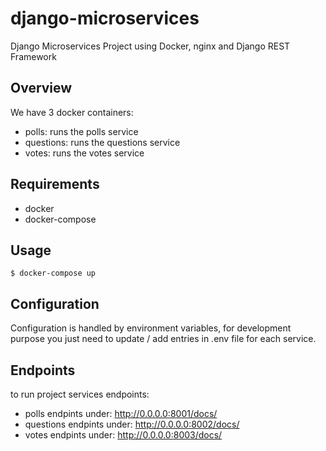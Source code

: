 # django-microservices
Django Microservices Project using Docker, nginx and Django REST Framework

Overview
--------
We have 3 docker containers:

* polls: runs the polls service
* questions: runs the questions service
* votes: runs the votes service

Requirements
------------
* docker
* docker-compose

Usage
-----

    $ docker-compose up

Configuration
-------------
Configuration is handled by environment variables, for development purpose you just need to update / add entries in .env file for each service.

Endpoints
--------
to run project services endpoints:

* polls endpints under: http://0.0.0.0:8001/docs/
* questions endpints under: http://0.0.0.0:8002/docs/
* votes endpints under: http://0.0.0.0:8003/docs/